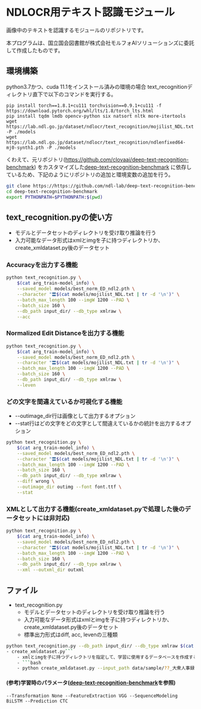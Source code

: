 # NDLOCR用テキスト認識モジュール
画像中のテキストを認識するモジュールのリポジトリです。 

本プログラムは、国立国会図書館が株式会社モルフォAIソリューションズに委託して作成したものです。

## 環境構築
python3.7かつ、cuda 11.1をインストール済みの環境の場合
text_recognitionディレクトリ直下で以下のコマンドを実行する。
```
pip install torch==1.8.1+cu111 torchvision==0.9.1+cu111 -f https://download.pytorch.org/whl/lts/1.8/torch_lts.html
pip install tqdm lmdb opencv-python six natsort nltk more-itertools
wget https://lab.ndl.go.jp/dataset/ndlocr/text_recognition/mojilist_NDL.txt -P ./models
wget https://lab.ndl.go.jp/dataset/ndlocr/text_recognition/ndlenfixed64-mj0-synth1.pth -P ./models
```

くわえて、元リポジトリ(https://github.com/clovaai/deep-text-recognition-benchmark)
をカスタマイズした[deep-text-recognition-benchmark](https://github.com/ndl-lab/deep-text-recognition-benchmark)
に依存しているため、下記のようにリポジトリの追加と環境変数の追加を行う。

```bash
git clone https://https://github.com/ndl-lab/deep-text-recognition-benchmark
cd deep-text-recognition-benchmark
export PYTHONPATH=$PYTHONPATH:$(pwd)
```

## text_recognition.pyの使い方
- モデルとデータセットのディレクトリを受け取り推論を行う
- 入力可能なデータ形式はxmlとimgを子に持つディレクトリか、create_xmldataset.py後のデータセット

### Accuracyを出力する機能
```bash
python text_recognition.py \
    $(cat arg_train-model_info) \
    --saved_model models/best_norm_ED_ndl2.pth \
    --character "〓$(cat models/mojilist_NDL.txt | tr -d '\n')" \
    --batch_max_length 100 --imgW 1200 --PAD \
    --batch_size 160 \
    --db_path input_dir/ --db_type xmlraw \
    --acc
```

### Normalized Edit Distanceを出力する機能
```bash
python text_recognition.py \
    $(cat arg_train-model_info) \
    --saved_model models/best_norm_ED_ndl2.pth \
    --character "〓$(cat models/mojilist_NDL.txt | tr -d '\n')" \
    --batch_max_length 100 --imgW 1200 --PAD \
    --batch_size 160 \
    --db_path input_dir/ --db_type xmlraw \
    --leven
```

### どの文字を間違えているか可視化する機能
- --outimage_dir行は画像として出力するオプション
- --stat行はどの文字をどの文字として間違えているかの統計を出力するオプション
```bash
python text_recognition.py \
    $(cat arg_train-model_info) \
    --saved_model models/best_norm_ED_ndl2.pth \
    --character "〓$(cat models/mojilist_NDL.txt | tr -d '\n')" \
    --batch_max_length 100 --imgW 1200 --PAD \
    --batch_size 160 \
    --db_path input_dir/ --db_type xmlraw \
    --diff wrong \
    --outimage_dir outimg --font font.ttf \
    --stat
```

### XMLとして出力する機能(create_xmldataset.pyで処理した後のデータセットには非対応)
```bash
python text_recognition.py \
    $(cat arg_train-model_info) \
    --saved_model models/best_norm_ED_ndl2.pth \
    --character "〓$(cat models/mojilist_NDL.txt | tr -d '\n')" \
    --batch_max_length 100 --imgW 1200 --PAD \
    --batch_size 160 \
    --db_path input_dir/ --db_type xmlraw \
    --xml --outxml_dir outxml
```

## ファイル
- text_recognition.py
    - モデルとデータセットのディレクトリを受け取り推論を行う
    - 入力可能なデータ形式はxmlとimgを子に持つディレクトリか、create_xmldataset.py後のデータセット
    - 標準出力形式はdiff, acc, levenの三種類
```bash
python text_recognition.py --db_path input_dir/ --db_type xmlraw $(cat arg_train-model_info) --character "$(cat data/charset | tr -d '\n')" --batch_max_length 100 --imgW 1200 --imgH 32 --PAD --saved_model models/best_accuracy.pth --batch_size 32 --diff wrong
- create_xmldataset.py```
    - xmlとimgを子に持つディレクトリを指定して、学習に使用するデータベースを作成する
    - ```bash
    - python create_xmldataset.py --input_path data/sample/??_大衆人事録?之部/ --output_path databases/train/大衆人事録 databases/valid/大衆人事録 databases/test/大衆人事録
```


#### (参考)学習時のパラメータ([deep-text-recognition-benchmark](https://github.com/ndl-lab/deep-text-recognition-benchmark)を参照)
```:arg_train-model_info
--Transformation None --FeatureExtraction VGG --SequenceModeling BiLSTM --Prediction CTC
```
